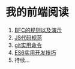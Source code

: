 # 我的前端阅读

1. [BFC的规则以及演示](./BFC的规则以及示例.md)
2. [JS代码规范](./JS的代码规范.md)
3. [git实用命令](./git实用命令.md)
4. [ES6实用开发技巧](./ES6实用开发技巧.md)
5. 待续...
